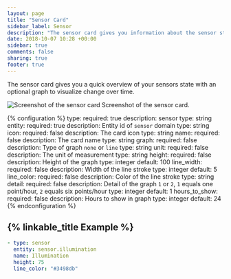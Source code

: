 ```yaml
---
layout: page
title: "Sensor Card"
sidebar_label: Sensor
description: "The sensor card gives you information about the sensor state"
date: 2018-10-07 10:28 +00:00
sidebar: true
comments: false
sharing: true
footer: true
---
```


The sensor card gives you a quick overview of your sensors state with an optional graph to visualize change over time.

<p class='img'>
  <img src='/images/lovelace/lovelace_sensor.png' alt='Screenshot of the sensor card'>
  Screenshot of the sensor card.
</p>

{% configuration %}
type:
  required: true
  description: sensor
  type: string
entity:
  required: true
  description: Entity id of `sensor` domain
  type: string
icon:
  required: false
  description: The card icon
  type: string
name:
  required: false
  description: The card name
  type: string
graph:
  required: false
  description: Type of graph `none` or `line`
  type: string
unit:
  required: false
  description: The unit of measurement
  type: string
height:
  required: false
  description: Height of the graph
  type: integer
  default: 100
line_width:
  required: false
  description: Width of the line stroke
  type: integer
  default: 5
line_color:
  required: false
  description: Color of the line stroke
  type: string
detail:
  required: false
  description: Detail of the graph `1` or `2`, `1` equals one point/hour, `2` equals six points/hour
  type: integer
  default: 1
hours_to_show:
  required: false
  description: Hours to show in graph
  type: integer
  default: 24
{% endconfiguration %}

## {% linkable_title Example %}

```yaml
- type: sensor
  entity: sensor.illumination
  name: Illumination
  height: 75
  line_color: "#3498db"
```
